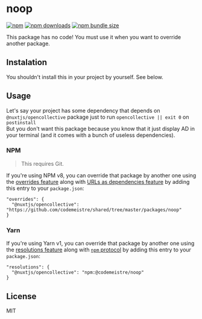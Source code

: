 # noop

[![npm](https://img.shields.io/npm/v/@codemeistre/noop.svg)](https://www.npmjs.com/package/@codemeistre/noop)
[![npm downloads](https://img.shields.io/npm/dt/@codemeistre/noop.svg)](https://www.npmjs.com/package/@codemeistre/noop)
[![npm bundle size](https://img.shields.io/bundlephobia/minzip/@codemeistre/noop.svg)](https://www.npmjs.com/package/@codemeistre/noop)

This package has no code! You must use it when you want to override another package.

## Instalation

You shouldn't install this in your project by yourself. See below.

## Usage

Let's say your project has some dependency that depends on `@nuxtjs/opencollective` package just to run `opencollective || exit 0` on `postinstall`  
But you don't want this package because you know that it just display AD in your terminal (and it comes with a bunch of useless dependencies).

### NPM

> This requires Git.

If you're using NPM v8, you can override that package by another one using the [overrides feature](https://docs.npmjs.com/cli/v8/configuring-npm/package-json#overrides) along with [URLs as dependencies feature](https://docs.npmjs.com/cli/v8/configuring-npm/package-json#urls-as-dependencies) by adding this entry to your `package.json`:

```
"overrides": {
  "@nuxtjs/opencollective": "https://github.com/codemeistre/shared/tree/master/packages/noop"
}
```

### Yarn

If you're using Yarn v1, you can override that package by another one using the [resolutions feature](https://classic.yarnpkg.com/lang/en/docs/selective-version-resolutions) along with [`npm` protocol](https://yarnpkg.com/features/protocols) by adding this entry to your `package.json`:

```
"resolutions": {
  "@nuxtjs/opencollective": "npm:@codemeistre/noop"
}
```

## License

MIT
